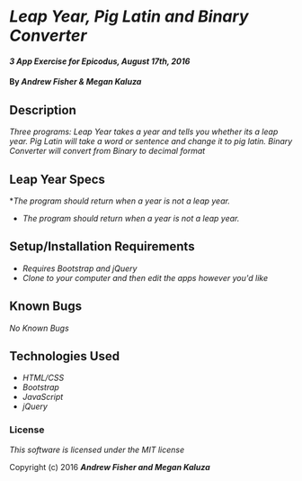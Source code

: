 # _Leap Year, Pig Latin and Binary Converter_

#### _3 App Exercise for Epicodus, August 17th, 2016_

#### By _**Andrew Fisher & Megan Kaluza**_

## Description

_Three programs: Leap Year takes a year and tells you whether its a leap year. Pig Latin will take a word or sentence and change it to pig latin. Binary Converter will convert from Binary to decimal format_

## Leap Year Specs
  *_The program should return when a year is not a leap year._


  * _The program should return when a year is not a leap year._


## Setup/Installation Requirements

* _Requires Bootstrap and jQuery_
* _Clone to your computer and then edit the apps however you'd like_

## Known Bugs

_No Known Bugs_

## Technologies Used

* _HTML/CSS_
* _Bootstrap_
* _JavaScript_
* _jQuery_

### License

*This software is licensed under the MIT license*

Copyright (c) 2016 **_Andrew Fisher and Megan Kaluza_**
